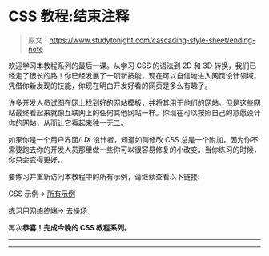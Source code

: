 # CSS 教程:结束注释

> 原文：<https://www.studytonight.com/cascading-style-sheet/ending-note>

欢迎学习本教程系列的最后一课。从学习 CSS 的语法到 2D 和 3D 转换，我们已经走了很长的路！你已经发展了一项新技能，现在可以自信地进入网页设计领域。凭借你新发现的技能，你现在明白开发好看的网页是多么有趣了。

许多开发人员试图在网上找到好的网站模板，并将其用于他们的网站。但是这些网站最终看起来就像互联网上的任何其他网站一样。你现在可以按照自己的意愿设计你的网站，从而让它看起来独一无二。

如果你是一个用户界面/UX 设计者，知道如何修改 CSS 总是一个附加，因为你不需要跑去你的开发人员那里做一些你可以很容易修复的小改变。当你练习的时候，你只会变得更好。

要练习并重新访问本教程中的所有示例，请继续查看以下链接:

CSS 示例→ [所有示例](/code/playground/examples/css.php)

练习用网络终端→ [去操场](/code/playground/)

再次**恭喜！完成今晚的 CSS 教程系列。**

* * *

* * *